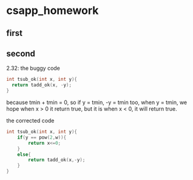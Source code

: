 # csapp_homework
## first
## second
2.32:
the buggy code
```c
int tsub_ok(int x, int y){
  return tadd_ok(x, -y);
}
```
because tmin + tmin = 0,
so if y = tmin, -y = tmin too,
when y = tmin, we hope when x > 0 it return true,
but it is when x < 0, it will return true.

the corrected code
```c
int tsub_ok(int x, int y){
	if(y == pow(2,w)){
		return x<=0;
	}
	else{
		return tadd_ok(x,-y);
	}
}
```

